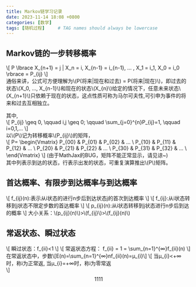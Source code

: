 ```yaml
---
title: Markov链学习记录
date: 2023-11-14 18:08 +0800
categories: [数学]
tags: [随机过程]     # TAG names should always be lowercase
---
```



<link rel="stylesheet" href="https://cdn.jsdelivr.net/npm/katex@0.16.9/dist/katex.min.css" integrity="sha384-n8MVd4RsNIU0tAv4ct0nTaAbDJwPJzDEaqSD1odI+WdtXRGWt2kTvGFasHpSy3SV" crossorigin="anonymous">

<script defer src="https://cdn.jsdelivr.net/npm/katex@0.16.9/dist/katex.min.js" integrity="sha384-XjKyOOlGwcjNTAIQHIpgOno0Hl1YQqzUOEleOLALmuqehneUG+vnGctmUb0ZY0l8" crossorigin="anonymous">

<script defer src="https://cdn.jsdelivr.net/npm/katex@0.16.9/dist/contrib/auto-render.min.js" integrity="sha384-+VBxd3r6XgURycqtZ117nYw44OOcIax56Z4dCRWbxyPt0Koah1uHoK0o4+/RRE05" crossorigin="anonymous"
        onload="renderMathInElement(document.body);">
</script>


## Markov链的一步转移概率
\\[
P \lbrace X_{n+1} = j | X_n = i, X_{n-1} = i_{n-1}, ... , X_1 = i_1, X_0 = i_0 \rbrace = P_{ij}
\\]  
通俗来讲，公式可方便理解为\\(P(将来|现在和过去) = P(将来|现在)\\)，即过去的状态\\(X_0, ..., X_{n-1}\\)和现在的状态\\(X_{n}\\)给定的情况下，任意未来状态\\(X_{n+1}\\)只依赖于现在的状态，这点性质可称为马尔可夫性,可引申为事件的将来和过去互相独立。

其中,  
\\[
P_{ij} \geq 0, \qquad  i,j \geq 0; \qquad \sum_{j=0}^{n}P_{ij}=1, \qquad i=0,1,...
\\]  
以\\(P\\)记为转移概率\\(P_{ij}\\)的矩阵，  
\\[
P=
\begin{Vmatrix}
P_{00} & P_{01} & P_{02} & ... \\
P_{10} & P_{11} & P_{12} & ... \\
P_{20} & P_{21} & P_{22} & ... \\
P_{30} & P_{31} & P_{32} & ... \\
\end{Vmatrix}
\\]
(由于MathJax的BUG，矩阵不能正常显示，请见谅\~)  
其中列表示到达的状态，行表示出发的状态，可重复演算推出\\(P\\)矩阵。  
## 首达概率、有限步到达概率与到达概率
\\[
f_{ij}(n):表示从i状态的进行n步后到达状态j的首次到达概率 
\\]
\\[
f_{ij}:从i状态转移到j状态不限定步数的首达概率
\\]
\\[
p_{ij}(n):从i状态转移到j状态进行n步后到达的概率
\\]
大小关系：\\(p_{ij}(n)\\)>\\(f_{ij}\\)>\\(f_{ij}(n)\\)
## 常返状态、瞬过状态
\\[
瞬过状态：f_{ii}<1
\\]
\\[
常返状态方程：
f_{ii} = 1 = \sum_{n=1}^{∞}f_{ii}(n)
\\]
在常返状态中，步数\\[E(n)=\sum_{n=1}^{∞}nf_{ii}(n)=μ_{i}\\]
\\[
当μ_{i}<+∞时，称i为正常返,
当μ_{i}=+∞时，称i为零常返     
\\]
$$
      1111
$$
 